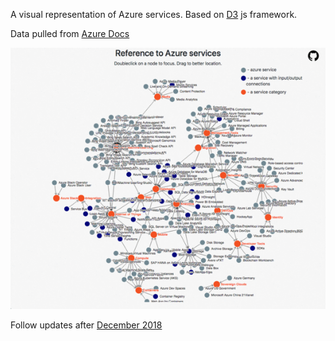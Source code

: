 A visual representation of Azure services. Based on [D3](https://github.com/d3/d3) js framework.

Data pulled from [Azure Docs](https://docs.microsoft.com/en-us/azure/)

![Readme picture](img/gif.gif)

Follow updates after [December 2018](https://azure.microsoft.com/en-in/updates/)